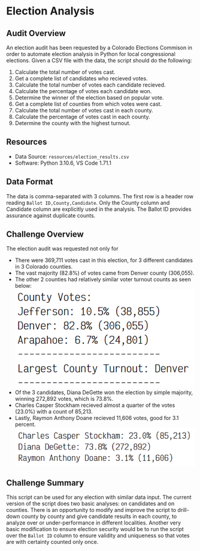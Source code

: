 # Election Analysis

## Audit Overview
An election audit has been requested by a Colorado Elections Commison in order to automate election analysis in Python for local congressional elections. Given a CSV file with the data, the script should do the following:

1. Calculate the total number of votes cast.
2. Get a complete list of candidates who recieved votes.
3. Calculate the total number of votes each candidate recieved.
4. Calculate the percentage of votes each candidate won.
5. Determine the winner of the election based on popular vote.
6. Get a complete list of counties from which votes were cast.
7. Calculate the total number of votes cast in each county.
4. Calculate the percentage of votes cast in each county.
6. Determine the county with the highest turnout.

## Resources
- Data Source: `resources/election_results.csv`
- Software: Python 3.10.6, VS Code 1.71.1

## Data Format
The data is comma-separated with 3 columns. The first row is a header row reading `Ballot ID,County,Candidate`. Only the County column and Candidate column are explicitly used in the analysis. The Ballot ID provides assurance against duplicate counts. 

## Challenge Overview
The election audit was requested not only for
- There were 369,711 votes cast in this election, for 3 different candidates in 3 Colorado counties.
- The vast majority (82.8%) of votes came from Denver county (306,055).
- The other 2 counties had relatively similar voter turnout counts as seen below:
![title](resources/county_results.png)
- Of the 3 candidates, Diana DeGette won the election by simple majority, winning 272,892 votes, which is 73.8%.
- Charles Casper Stockham recieved almost a quarter of the votes (23.0%) with a count of 85,213.
- Lastly, Raymon Anthony Doane recieved 11,606 votes, good for 3.1 percent.
![title](resources/candidate_results.png)


## Challenge Summary
This script can be used for any election with similar data input. The current version of the script does two basic analyses: on candidates and on counties. There is an opportunity to modify and improve the script to drill-down county by county and give candidate results in each county, to analyze over or under-performance in different localities. Another very basic modification to ensure election security would be to run the script over the `Ballot ID` column to ensure validity and uniqueness so that votes are with certainty counted only once.